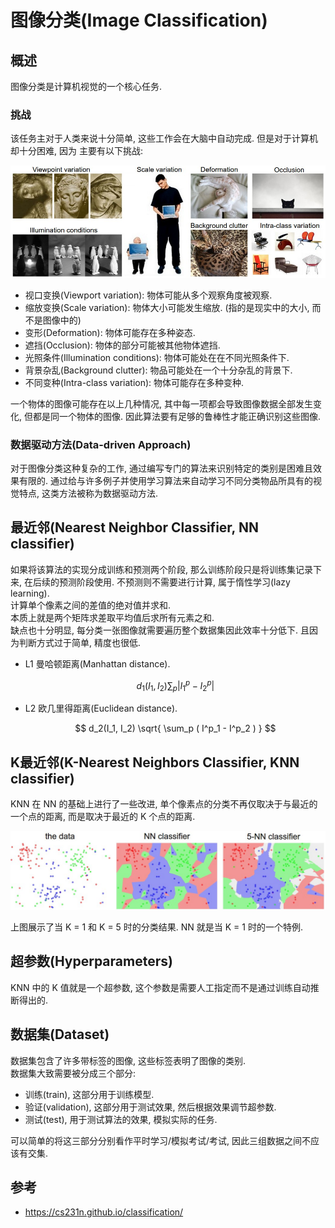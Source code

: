 # 图像分类(Image Classification)

## 概述

图像分类是计算机视觉的一个核心任务.  

### 挑战

该任务主对于人类来说十分简单, 这些工作会在大脑中自动完成. 但是对于计算机却十分困难, 因为
主要有以下挑战:  

![挑战](assets/challenges.jpeg)  

- 视口变换(Viewport variation): 物体可能从多个观察角度被观察.
- 缩放变换(Scale variation): 物体大小可能发生缩放. (指的是现实中的大小, 而不是图像中的)
- 变形(Deformation): 物体可能存在多种姿态.
- 遮挡(Occlusion): 物体的部分可能被其他物体遮挡.
- 光照条件(Illumination conditions): 物体可能处在在不同光照条件下.
- 背景杂乱(Background clutter): 物品可能处在一个十分杂乱的背景下.
- 不同变种(Intra-class variation): 物体可能存在多种变种.

一个物体的图像可能存在以上几种情况, 其中每一项都会导致图像数据全部发生变化, 但都是同一个物体的图像. 因此算法要有足够的鲁棒性才能正确识别这些图像.  

### 数据驱动方法(Data-driven Approach)

对于图像分类这种复杂的工作, 通过编写专门的算法来识别特定的类别是困难且效果有限的. 通过给与许多例子并使用学习算法来自动学习不同分类物品所具有的视觉特点, 这类方法被称为数据驱动方法.  

## 最近邻(Nearest Neighbor Classifier, NN classifier)

如果将该算法的实现分成训练和预测两个阶段, 那么训练阶段只是将训练集记录下来, 在后续的预测阶段使用. 不预测则不需要进行计算, 属于惰性学习(lazy learning).  
计算单个像素之间的差值的绝对值并求和.  
本质上就是两个矩阵求差取平均值后求所有元素之和.  
缺点也十分明显, 每分类一张图像就需要遍历整个数据集因此效率十分低下. 且因为判断方式过于简单, 精度也很低.  

- L1 曼哈顿距离(Manhattan distance).

    $$ d_1(I_1, I_2) \sum_p | I^p_1 - I^p_2 | $$

- L2 欧几里得距离(Euclidean distance).

    $$ d_2(I_1, I_2) \sqrt{ \sum_p ( I^p_1 - I^p_2 ) } $$

## K最近邻(K-Nearest Neighbors Classifier, KNN classifier)

KNN 在 NN 的基础上进行了一些改进, 单个像素点的分类不再仅取决于与最近的一个点的距离, 而是取决于最近的 K 个点的距离.  

![NN and KNN](./assets/knn.jpeg)  

上图展示了当 K = 1 和 K = 5 时的分类结果. NN 就是当 K = 1 时的一个特例.  

## 超参数(Hyperparameters)

KNN 中的 K 值就是一个超参数, 这个参数是需要人工指定而不是通过训练自动推断得出的.  

## 数据集(Dataset)

数据集包含了许多带标签的图像, 这些标签表明了图像的类别.  
数据集大致需要被分成三个部分:  

- 训练(train), 这部分用于训练模型.
- 验证(validation), 这部分用于测试效果, 然后根据效果调节超参数.
- 测试(test), 用于测试算法的效果, 模拟实际的任务.

可以简单的将这三部分分别看作平时学习/模拟考试/考试, 因此三组数据之间不应该有交集.  

## 参考

- <https://cs231n.github.io/classification/>
